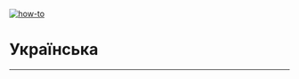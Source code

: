 [![how-to](https://img.shields.io/badge/select-language-blue.svg)](https://github.com/fRead-dev/info/master/README.md)
# Українська

---

